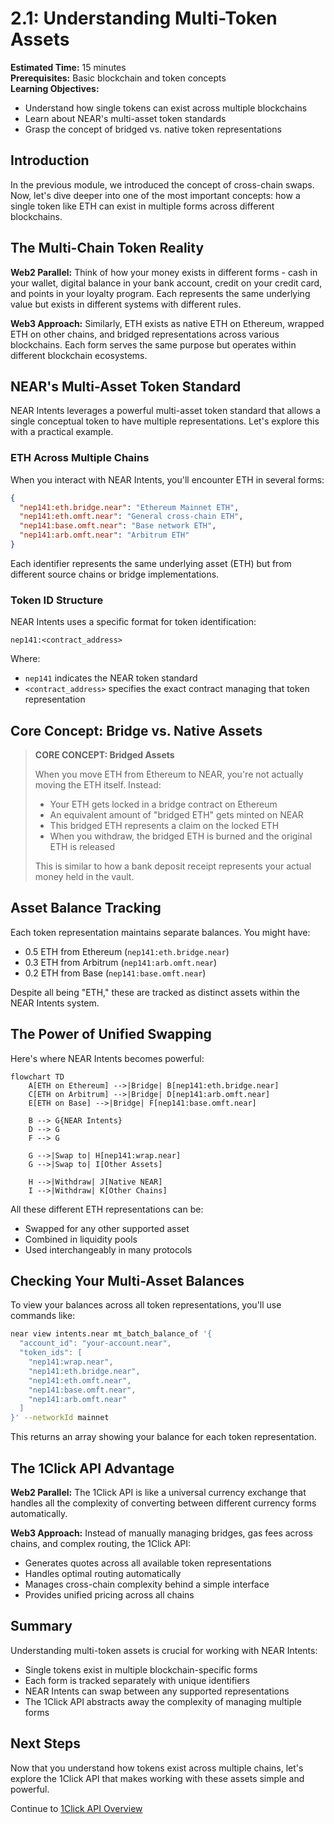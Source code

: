 # 2.1: Understanding Multi-Token Assets

**Estimated Time:** 15 minutes  
**Prerequisites:** Basic blockchain and token concepts  
**Learning Objectives:**
- Understand how single tokens can exist across multiple blockchains
- Learn about NEAR's multi-asset token standards
- Grasp the concept of bridged vs. native token representations

## Introduction

In the previous module, we introduced the concept of cross-chain swaps. Now, let's dive deeper into one of the most important concepts: how a single token like ETH can exist in multiple forms across different blockchains.

## The Multi-Chain Token Reality

**Web2 Parallel:** Think of how your money exists in different forms - cash in your wallet, digital balance in your bank account, credit on your credit card, and points in your loyalty program. Each represents the same underlying value but exists in different systems with different rules.

**Web3 Approach:** Similarly, ETH exists as native ETH on Ethereum, wrapped ETH on other chains, and bridged representations across various blockchains. Each form serves the same purpose but operates within different blockchain ecosystems.

## NEAR's Multi-Asset Token Standard

NEAR Intents leverages a powerful multi-asset token standard that allows a single conceptual token to have multiple representations. Let's explore this with a practical example.

### ETH Across Multiple Chains

When you interact with NEAR Intents, you'll encounter ETH in several forms:

```json
{
  "nep141:eth.bridge.near": "Ethereum Mainnet ETH",
  "nep141:eth.omft.near": "General cross-chain ETH", 
  "nep141:base.omft.near": "Base network ETH",
  "nep141:arb.omft.near": "Arbitrum ETH"
}
```

Each identifier represents the same underlying asset (ETH) but from different source chains or bridge implementations.

### Token ID Structure

NEAR Intents uses a specific format for token identification:

```
nep141:<contract_address>
```

Where:
- `nep141` indicates the NEAR token standard
- `<contract_address>` specifies the exact contract managing that token representation

## Core Concept: Bridge vs. Native Assets

> **CORE CONCEPT: Bridged Assets**
> 
> When you move ETH from Ethereum to NEAR, you're not actually moving the ETH itself. Instead:
> - Your ETH gets locked in a bridge contract on Ethereum
> - An equivalent amount of "bridged ETH" gets minted on NEAR
> - This bridged ETH represents a claim on the locked ETH
> - When you withdraw, the bridged ETH is burned and the original ETH is released
> 
> This is similar to how a bank deposit receipt represents your actual money held in the vault.

## Asset Balance Tracking

Each token representation maintains separate balances. You might have:
- 0.5 ETH from Ethereum (`nep141:eth.bridge.near`)
- 0.3 ETH from Arbitrum (`nep141:arb.omft.near`)
- 0.2 ETH from Base (`nep141:base.omft.near`)

Despite all being "ETH," these are tracked as distinct assets within the NEAR Intents system.

## The Power of Unified Swapping

Here's where NEAR Intents becomes powerful:

```mermaid
flowchart TD
    A[ETH on Ethereum] -->|Bridge| B[nep141:eth.bridge.near]
    C[ETH on Arbitrum] -->|Bridge| D[nep141:arb.omft.near]
    E[ETH on Base] -->|Bridge| F[nep141:base.omft.near]
    
    B --> G{NEAR Intents}
    D --> G
    F --> G
    
    G -->|Swap to| H[nep141:wrap.near]
    G -->|Swap to| I[Other Assets]
    
    H -->|Withdraw| J[Native NEAR]
    I -->|Withdraw| K[Other Chains]
```

All these different ETH representations can be:
- Swapped for any other supported asset
- Combined in liquidity pools
- Used interchangeably in many protocols

## Checking Your Multi-Asset Balances

To view your balances across all token representations, you'll use commands like:

```bash
near view intents.near mt_batch_balance_of '{
  "account_id": "your-account.near", 
  "token_ids": [
    "nep141:wrap.near",
    "nep141:eth.bridge.near", 
    "nep141:eth.omft.near",
    "nep141:base.omft.near",
    "nep141:arb.omft.near"
  ]
}' --networkId mainnet
```

This returns an array showing your balance for each token representation.

## The 1Click API Advantage

**Web2 Parallel:** The 1Click API is like a universal currency exchange that handles all the complexity of converting between different currency forms automatically.

**Web3 Approach:** Instead of manually managing bridges, gas fees across chains, and complex routing, the 1Click API:
- Generates quotes across all available token representations
- Handles optimal routing automatically
- Manages cross-chain complexity behind a simple interface
- Provides unified pricing across all chains

## Summary

Understanding multi-token assets is crucial for working with NEAR Intents:

- Single tokens exist in multiple blockchain-specific forms
- Each form is tracked separately with unique identifiers
- NEAR Intents can swap between any supported representations
- The 1Click API abstracts away the complexity of managing multiple forms

## Next Steps

Now that you understand how tokens exist across multiple chains, let's explore the 1Click API that makes working with these assets simple and powerful.

Continue to [1Click API Overview](mdc:../02-understanding-cross-chain-assets/02-1click-api-overview.md) 